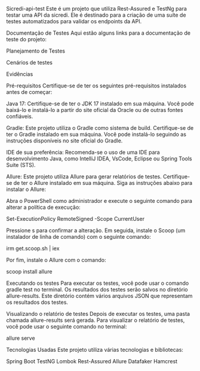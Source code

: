 Sicredi-api-test
Este é um projeto que utiliza Rest-Assured e TestNg para testar uma API da sicredi. Ele é destinado para a criação de uma suíte de testes automatizados para validar os endpoints da API.

Documentação de Testes
Aqui estão alguns links para a documentação de teste do projeto:


Planejamento de Testes


Cenários de testes


Evidências



Pré-requisitos
Certifique-se de ter os seguintes pré-requisitos instalados antes de começar:


Java 17: Certifique-se de ter o JDK 17 instalado em sua máquina. Você pode baixá-lo e instalá-lo a partir do site oficial da Oracle ou de outras fontes confiáveis.


Gradle: Este projeto utiliza o Gradle como sistema de build. Certifique-se de ter o Gradle instalado em sua máquina. Você pode instalá-lo seguindo as instruções disponíveis no site oficial do Gradle.


IDE de sua preferência: Recomenda-se o uso de uma IDE para desenvolvimento Java, como IntelliJ IDEA, VsCode, Eclipse ou Spring Tools Suite (STS).


Allure: Este projeto utiliza Allure para gerar relatórios de testes. Certifique-se de ter o Allure instalado em sua máquina. Siga as instruções abaixo para instalar o Allure:

Abra o PowerShell como administrador e execute o seguinte comando para alterar a política de execução:

Set-ExecutionPolicy RemoteSigned -Scope CurrentUser



Pressione s para confirmar a alteração.
Em seguida, instale o Scoop (um instalador de linha de comando) com o seguinte comando:

irm get.scoop.sh | iex



Por fim, instale o Allure com o comando:

scoop install allure







Executando os testes
Para executar os testes, você pode usar o comando gradle test no terminal. Os resultados dos testes serão salvos no diretório allure-results. Este diretório contém vários arquivos JSON que representam os resultados dos testes.

Visualizando o relatório de testes
Depois de executar os testes, uma pasta chamada allure-results será gerada. Para visualizar o relatório de testes, você pode usar o seguinte comando no terminal:

allure serve



Tecnologias Usadas
Este projeto utiliza várias tecnologias e bibliotecas:

Spring Boot
TestNG
Lombok
Rest-Assured
Allure
Datafaker
Hamcrest
